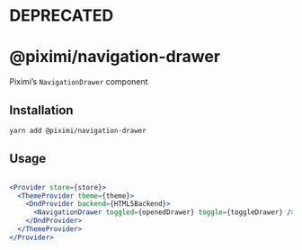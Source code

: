# DEPRECATED

# @piximi/navigation-drawer

Piximi’s `NavigationDrawer` component

## Installation

```sh
yarn add @piximi/navigation-drawer
```

## Usage

```jsx

<Provider store={store}>
  <ThemeProvider theme={theme}>
    <DndProvider backend={HTML5Backend}>
      <NavigationDrawer toggled={openedDrawer} toggle={toggleDrawer} />
    </DndProvider>
  </ThemeProvider>
</Provider>
```
